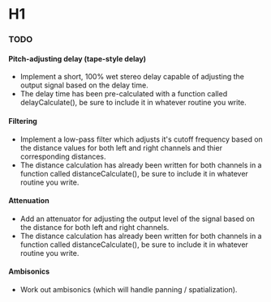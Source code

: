 # H1
### TODO
#### Pitch-adjusting delay (tape-style delay)
- Implement a short, 100% wet stereo delay capable of adjusting the output signal based on the delay time. 
- The delay time has been pre-calculated with a function called delayCalculate(), be sure to include it in whatever routine you write.
#### Filtering
- Implement a low-pass filter which adjusts it's cutoff frequency based on the distance values for both left and right channels and thier corresponding distances. 
- The distance calculation has already been written for both channels in a function called distanceCalculate(), be sure to include it in whatever routine you write.
#### Attenuation
- Add an attenuator for adjusting the output level of the signal based on the distance for both left and right channels.
- The distance calculation has already been written for both channels in a function called distanceCalculate(), be sure to include it in whatever routine you write.
#### Ambisonics
- Work out ambisonics (which will handle panning / spatialization).
